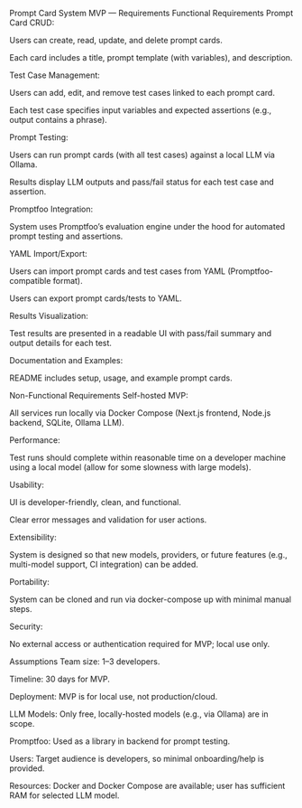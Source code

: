 Prompt Card System MVP — Requirements
Functional Requirements
Prompt Card CRUD:

Users can create, read, update, and delete prompt cards.

Each card includes a title, prompt template (with variables), and description.

Test Case Management:

Users can add, edit, and remove test cases linked to each prompt card.

Each test case specifies input variables and expected assertions (e.g., output contains a phrase).

Prompt Testing:

Users can run prompt cards (with all test cases) against a local LLM via Ollama.

Results display LLM outputs and pass/fail status for each test case and assertion.

Promptfoo Integration:

System uses Promptfoo’s evaluation engine under the hood for automated prompt testing and assertions.

YAML Import/Export:

Users can import prompt cards and test cases from YAML (Promptfoo-compatible format).

Users can export prompt cards/tests to YAML.

Results Visualization:

Test results are presented in a readable UI with pass/fail summary and output details for each test.

Documentation and Examples:

README includes setup, usage, and example prompt cards.

Non-Functional Requirements
Self-hosted MVP:

All services run locally via Docker Compose (Next.js frontend, Node.js backend, SQLite, Ollama LLM).

Performance:

Test runs should complete within reasonable time on a developer machine using a local model (allow for some slowness with large models).

Usability:

UI is developer-friendly, clean, and functional.

Clear error messages and validation for user actions.

Extensibility:

System is designed so that new models, providers, or future features (e.g., multi-model support, CI integration) can be added.

Portability:

System can be cloned and run via docker-compose up with minimal manual steps.

Security:

No external access or authentication required for MVP; local use only.

Assumptions
Team size: 1–3 developers.

Timeline: 30 days for MVP.

Deployment: MVP is for local use, not production/cloud.

LLM Models: Only free, locally-hosted models (e.g., via Ollama) are in scope.

Promptfoo: Used as a library in backend for prompt testing.

Users: Target audience is developers, so minimal onboarding/help is provided.

Resources: Docker and Docker Compose are available; user has sufficient RAM for selected LLM model.
